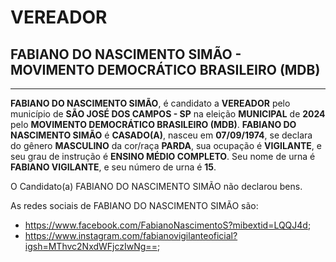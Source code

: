 # VEREADOR
## FABIANO DO NASCIMENTO SIMÃO - MOVIMENTO DEMOCRÁTICO BRASILEIRO (MDB)
---
**FABIANO DO NASCIMENTO SIMÃO**, é candidato a **VEREADOR** pelo município de **SÃO JOSÉ DOS CAMPOS - SP** na eleição **MUNICIPAL** de **2024** pelo **MOVIMENTO DEMOCRÁTICO BRASILEIRO (MDB)**.
**FABIANO DO NASCIMENTO SIMÃO** é **CASADO(A)**, nasceu em **07/09/1974**, se declara do gênero **MASCULINO** da cor/raça **PARDA**, sua ocupação é **VIGILANTE**, e seu grau de instrução é **ENSINO MÉDIO COMPLETO**.
Seu nome de urna é **FABIANO VIGILANTE**, e seu número de urna é **15**.

O Candidato(a) FABIANO DO NASCIMENTO SIMÃO não declarou bens.


As redes sociais de FABIANO DO NASCIMENTO SIMÃO são:
- https://www.facebook.com/FabianoNascimentoS?mibextid=LQQJ4d;
- https://www.instagram.com/fabianovigilanteoficial?igsh=MThvc2NxdWFjczIwNg==;